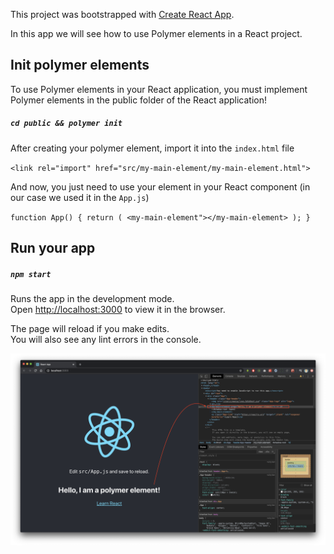 This project was bootstrapped with [Create React App](https://github.com/facebook/create-react-app).

In this app we will see how to use Polymer elements in a React project.

## Init polymer elements

To use Polymer elements in your React application, you must implement Polymer elements in the public folder of the React application!

##### `cd public && polymer init`

After creating your polymer element, import it into the `index.html` file

`<link rel="import" href="src/my-main-element/my-main-element.html">`

And now, you just need to use your element in your React component (in our case we used it in the `App.js`)

`function App() { return ( <my-main-element"></my-main-element> ); }`

## Run your app

##### `npm start`

Runs the app in the development mode.<br />
Open [http://localhost:3000](http://localhost:3000) to view it in the browser.

The page will reload if you make edits.<br />
You will also see any lint errors in the console.

![app](/demo-image.png)
